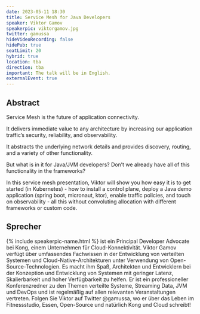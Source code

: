 ```yaml
---
date: 2023-05-11 18:30
title: Service Mesh for Java Developers
speaker: Viktor Gamov
speakerpic: viktorgamov.jpg
twitter: gamussa
hideVideoRecording: false
hidePub: true
seatLimit: 20
hybrid: true
location: tba
direction: tba
important: The talk will be in English.
externalEvent: true
---
```


## Abstract

Service Mesh is the future of application connectivity.

It delivers immediate value to any architecture by increasing our application traffic’s security, reliability, and observability.

It abstracts the underlying network details and provides discovery, routing, and a variety of other functionality.

But what is in it for Java/JVM developers? Don’t we already have all of this functionality in the frameworks?

In this service mesh presentation, Viktor will show you how easy it is to get started (in Kubernetes) - how to install a control plane, deploy a Java demo application (spring boot, micronaut, ktor), enable traffic policies, and touch on observability - all this without convoluting allocation with different frameworks or custom code.

## Sprecher

{% include speakerpic-name.html %} ist ein Principal Developer Advocate bei Kong, einem Unternehmen für Cloud-Konnektivität. Viktor Gamov verfügt über umfassendes Fachwissen in der Entwicklung von verteilten Systemen und Cloud-Native-Architekturen unter Verwendung von Open-Source-Technologien. Es macht ihm Spaß, Architekten und Entwicklern bei der Konzeption und Entwicklung von Systemen mit geringer Latenz, Skalierbarkeit und hoher Verfügbarkeit zu helfen. Er ist ein professioneller Konferenzredner zu den Themen verteilte Systeme, Streaming Data, JVM und DevOps und ist regelmäßig auf allen relevanten Veranstaltungen vertreten. Folgen Sie Viktor auf Twitter @gamussa, wo er über das Leben im Fitnessstudio, Essen, Open-Source und natürlich Kong und Cloud schreibt!
